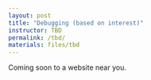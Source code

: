 ```yaml
---
layout: post
title: "Debugging (based on interest)"
instructor: TBD
permalink: /tbd/
materials: files/tbd
---
```


Coming soon to a website near you.
